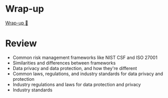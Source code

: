 # Wrap-up

[Wrap-up &#128279;](https://www.coursera.org/learn/strategies-for-cloud-security-risk-management/lecture/RkbWh/wrap-up)

# Review

- Common risk management frameworks like NIST CSF and ISO 27001
- Similarities and differences between frameworks
- Data privacy and data protection, and how they're different
- Common laws, regulations, and industry standards for data privacy and protection
- Industry regulations and laws for data protection and privacy
- Industry standards
